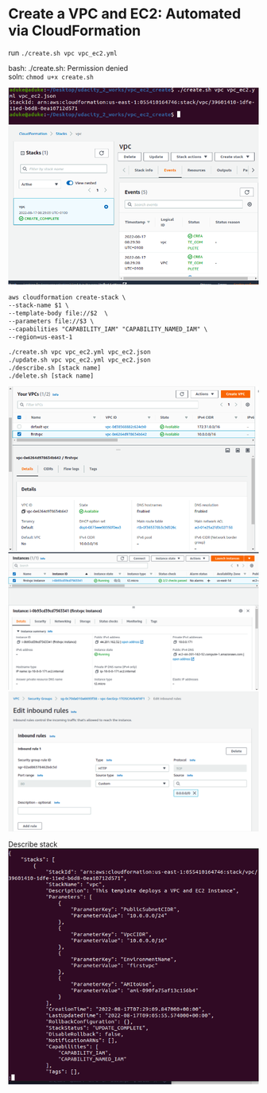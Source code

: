 # Create a VPC and EC2: Automated via CloudFormation
run `./create.sh vpc vpc_ec2.yml`

bash: ./create.sh: Permission denied  
soln: `chmod u+x create.sh`  

![vpc1](vpc1.png?raw=true "vpc1")
![vpc2](vpc2.png?raw=true "vpc2")

```
aws cloudformation create-stack \
--stack-name $1 \
--template-body file://$2  \
--parameters file://$3 \
--capabilities "CAPABILITY_IAM" "CAPABILITY_NAMED_IAM" \
--region=us-east-1
```

```
./create.sh vpc vpc_ec2.yml vpc_ec2.json  
./update.sh vpc vpc_ec2.yml vpc_ec2.json   
./describe.sh [stack name]  
./delete.sh [stack name]
```


![vpc3](vpc3.png?raw=true "vpc3")
![vpc4](vpc4.png?raw=true "vpc4")
![vpc5](vpc5.png?raw=true "vpc5")

Describe stack  
![vpc6](vpc6.png?raw=true "vpc6")
